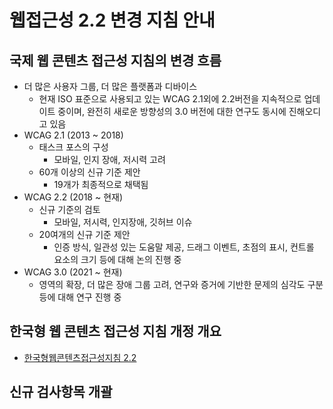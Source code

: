 # 웹접근성 2.2 변경 지침 안내

## 국제 웹 콘텐츠 접근성 지침의 변경 흐름
- 더 많은 사용자 그룹, 더 많은 플랫폼과 디바이스
   - 현재 ISO 표준으로 사용되고 있는 WCAG 2.1외에 2.2버전을 지속적으로 업데이트 중이며, 완전히 새로운 방향성의 3.0 버전에 대한 연구도 동시에 진해오디고 있음
- WCAG 2.1 (2013 ~ 2018)
   - 태스크 포스의 구성
      - 모바일, 인지 장애, 저시력 고려
   - 60개 이상의 신규 기준 제안
      - 19개가 최종적으로 채택됨
- WCAG 2.2 (2018 ~ 현재)
   - 신규 기준의 검토
      - 모바일, 저시력, 인지장애, 깃허브 이슈
   - 20여개의 신규 기준 제안
      - 인증 방식, 일관성 있는 도움말 제공, 드래그 이벤트, 초점의 표시, 컨트롤 요소의 크기 등에 대해 논의 진행 중
- WCAG 3.0 (2021 ~ 현재)
   - 영역의 확장, 더 많은 장애 그룹 고려, 연구와 증거에 기반한 문제의 심각도 구분 등에 대해 연구 진행 중

## 한국형 웹 콘텐츠 접근성 지침 개정 개요
- [한국형웹콘텐츠접근성지침 2.2](https://www.rra.go.kr/ko/reference/kcsList_view.do?nb_seq=5247&nb_type=6)

## 신규 검사항목 개괄
